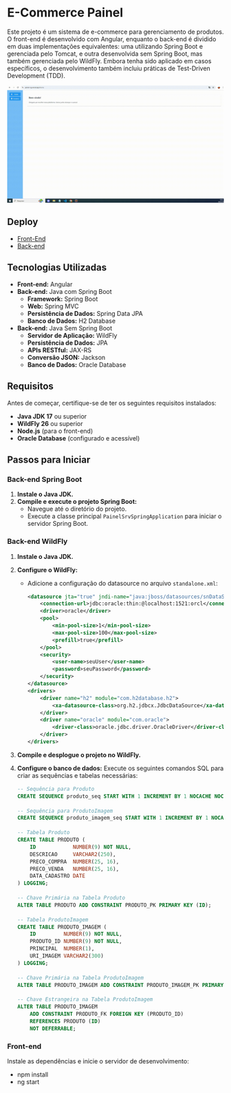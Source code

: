 # E-Commerce Painel

Este projeto é um sistema de e-commerce para gerenciamento de produtos. O front-end é desenvolvido com Angular, enquanto o back-end é dividido em duas implementações equivalentes: uma utilizando Spring Boot e gerenciada pelo Tomcat, e outra desenvolvida sem Spring Boot, mas também gerenciada pelo WildFly. Embora tenha sido aplicado em casos específicos, o desenvolvimento também incluiu práticas de Test-Driven Development (TDD).

![Apresentacao do projeto](assets/Apresentacao.gif)

 ## Deploy
- [Front-End](https://painel-ng.vercel.app/home)
- [Back-end](https://painel-srv-spring-production.up.railway.app/painelsrv/api/swagger-ui/index.html)


## Tecnologias Utilizadas

- **Front-end:** Angular
- **Back-end:** Java com Spring Boot
  - **Framework:** Spring Boot
  - **Web:** Spring MVC
  - **Persistência de Dados:** Spring Data JPA
  - **Banco de Dados:** H2 Database
- **Back-end:** Java Sem Spring Boot
   - **Servidor de Aplicação:** WildFly
   - **Persistência de Dados:** JPA
   - **APIs RESTful:** JAX-RS
   - **Conversão JSON:** Jackson
   - **Banco de Dados:** Oracle Database

## Requisitos

Antes de começar, certifique-se de ter os seguintes requisitos instalados:

- **Java JDK 17** ou superior
- **WildFly 26** ou superior
- **Node.js** (para o front-end)
- **Oracle Database** (configurado e acessível)

## Passos para Iniciar

### Back-end Spring Boot

1. **Instale o Java JDK.**
2. **Compile e execute o projeto Spring Boot:**
   - Navegue até o diretório do projeto.
   - Execute a classe principal `PainelSrvSpringApplication` para iniciar o servidor Spring Boot.

### Back-end WildFly

1. **Instale o Java JDK.**
2. **Configure o WildFly:**
   - Adicione a configuração do datasource no arquivo `standalone.xml`:

     ```xml
     <datasource jta="true" jndi-name="java:jboss/datasources/snDataSource" pool-name="snDataSource" enabled="true" use-java-context="true">
         <connection-url>jdbc:oracle:thin:@localhost:1521:orcl</connection-url>
         <driver>oracle</driver>
         <pool>
             <min-pool-size>1</min-pool-size>
             <max-pool-size>100</max-pool-size>
             <prefill>true</prefill>
         </pool>
         <security>
             <user-name>seuUser</user-name>
             <password>seuPassword</password>
         </security>
     </datasource>
     <drivers>
         <driver name="h2" module="com.h2database.h2">
             <xa-datasource-class>org.h2.jdbcx.JdbcDataSource</xa-datasource-class>
         </driver>
         <driver name="oracle" module="com.oracle">
             <driver-class>oracle.jdbc.driver.OracleDriver</driver-class>
         </driver>
     </drivers>
     ```

3. **Compile e desplogue o projeto no WildFly.**
4. **Configure o banco de dados:**
   Execute os seguintes comandos SQL para criar as sequências e tabelas necessárias:

   ```sql
   -- Sequência para Produto
   CREATE SEQUENCE produto_seq START WITH 1 INCREMENT BY 1 NOCACHE NOCYCLE;

   -- Sequência para ProdutoImagem
   CREATE SEQUENCE produto_imagem_seq START WITH 1 INCREMENT BY 1 NOCACHE NOCYCLE;

   -- Tabela Produto
   CREATE TABLE PRODUTO (
       ID            NUMBER(9) NOT NULL,
       DESCRICAO     VARCHAR2(250),
       PRECO_COMPRA  NUMBER(25, 16),
       PRECO_VENDA   NUMBER(25, 16),
       DATA_CADASTRO DATE
   ) LOGGING;

   -- Chave Primária na Tabela Produto
   ALTER TABLE PRODUTO ADD CONSTRAINT PRODUTO_PK PRIMARY KEY (ID);

   -- Tabela ProdutoImagem
   CREATE TABLE PRODUTO_IMAGEM (
       ID         NUMBER(9) NOT NULL,
       PRODUTO_ID NUMBER(9) NOT NULL,
       PRINCIPAL  NUMBER(1),
       URI_IMAGEM VARCHAR2(300)
   ) LOGGING;

   -- Chave Primária na Tabela ProdutoImagem
   ALTER TABLE PRODUTO_IMAGEM ADD CONSTRAINT PRODUTO_IMAGEM_PK PRIMARY KEY (ID, PRODUTO_ID);

   -- Chave Estrangeira na Tabela ProdutoImagem
   ALTER TABLE PRODUTO_IMAGEM
       ADD CONSTRAINT PRODUTO_FK FOREIGN KEY (PRODUTO_ID)
       REFERENCES PRODUTO (ID)
       NOT DEFERRABLE;

### Front-end
Instale as dependências e inicie o servidor de desenvolvimento:
 - npm install
 - ng start


